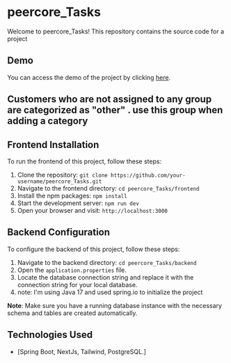 # peercore_Tasks

Welcome to peercore_Tasks! This repository contains the source code for a project 

## Demo
You can access the demo of the project by clicking [here](https://drive.google.com/file/d/1ja3rzhbLCb3YMkQj5LpEOehUylTNm06j/view?usp=sharing).

## Customers who are not assigned to any group are categorized as "other" . use this group when adding a category 

## Frontend Installation

To run the frontend of this project, follow these steps:

1. Clone the repository: `git clone https://github.com/your-username/peercore_Tasks.git`
2. Navigate to the frontend directory: `cd peercore_Tasks/frontend`
3. Install the npm packages: `npm install`
4. Start the development server: `npm run dev`
5. Open your browser and visit: `http://localhost:3000`

## Backend Configuration

To configure the backend of this project, follow these steps:

1. Navigate to the backend directory: `cd peercore_Tasks/backend`
2. Open the `application.properties` file.
3. Locate the database connection string and replace it with the connection string for your local database.
4. note: I'm using Java 17 and used spring.io to initialize the project

**Note**: Make sure you have a running database instance with the necessary schema  and tables are created automatically.

## Technologies Used

- [Spring Boot, NextJs, Tailwind, PostgreSQL.]





